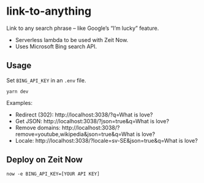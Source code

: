 # link-to-anything

Link to any search phrase – like Google’s “I’m lucky” feature.

- Serverless lambda to be used with Zeit Now.
- Uses Microsoft Bing search API.


## Usage

Set `BING_API_KEY` in an `.env` file.

    yarn dev

Examples:

- Redirect (302): http://localhost:3038/?q=What is love?
- Get JSON: http://localhost:3038/?json=true&q=What is love?
- Remove domains: http://localhost:3038/?remove=youtube,wikipedia&json=true&q=What is love?
- Locale: http://localhost:3038/?locale=sv-SE&json=true&q=What is love?


## Deploy on Zeit Now

    now -e BING_API_KEY=[YOUR API KEY]
